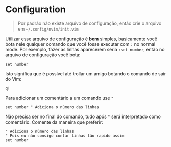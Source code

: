 # Configuration
> Por padrão não existe arquivo de configuração, então crie o arquivo em `~/.config/nvim/init.vim`  

Utilizar esse arquivo de configuração é **bem** simples, basicamente você bota nele qualquer comando que você fosse executar com `:` no normal mode. Por exemplo, fazer as linhas aparecerem seria `:set number`, então no arquivo de configuração você bota:  
```vim
set number
```

Isto significa que é possível até trollar um amigo botando o comando de sair do Vim:
```vim
q!
```

Para adicionar um comentário a um comando use `"`
```vim
set number " Adiciona o número das linhas
```

Não precisa ser no final do comando, tudo após `"` será interpretado como comentário. Comente da maneira que preferir:  
```vim
" Adiciona o número das linhas
" Pois eu não consigo contar linhas tão rapido assim
set number
```

